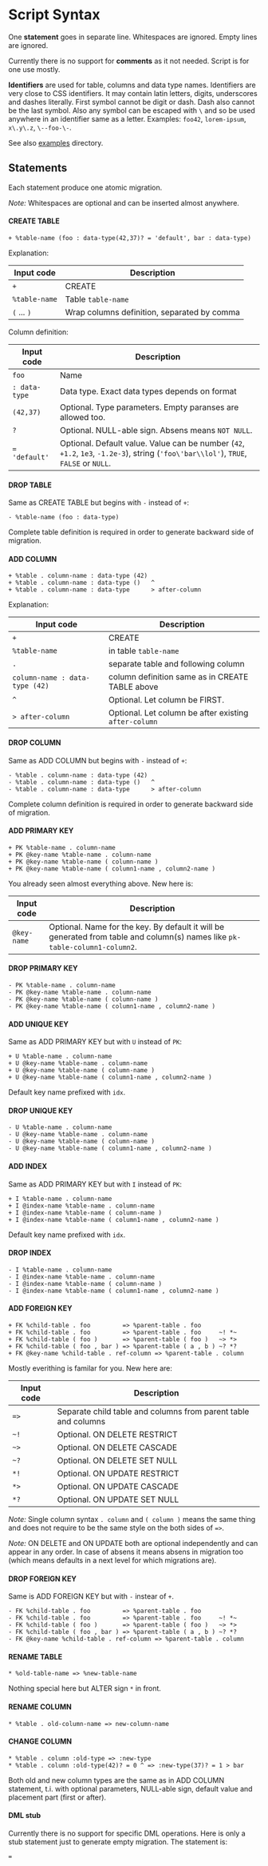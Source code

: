 Script Syntax
=============

One **statement** goes in separate line. Whitespaces are ignored. Empty lines
are ignored.

Currently there is no support for **comments** as it not needed. Script is for
one use mostly.

**Identifiers** are used for table, columns and data type names. Identifiers are
very close to CSS identifiers. It may contain latin letters, digits, underscores
and dashes literally. First symbol cannot be digit or dash. Dash also cannot be
the last symbol. Also any symbol can be escaped with `\` and so be used anywhere
in an identifier same as a letter. Examples: `foo42`, `lorem-ipsum`, `x\.y\.z`,
`\--foo-\-`.

See also [examples](../examples/) directory.


Statements
----------

Each statement produce one atomic migration.

_Note:_ Whitespaces are optional and can be inserted almost anywhere.


#### CREATE TABLE

```
+ %table-name (foo : data-type(42,37)? = 'default', bar : data-type)
```

Explanation:

Input code | Description
---------- | -----------
`+` | CREATE
`%table-name` | Table `table-name`
`(` ... `)` | Wrap columns definition, separated by comma

Column definition:

Input code | Description
---------- | -----------
`foo` | Name
`: data-type` | Data type. Exact data types depends on format
`(42,37)` | Optional. Type parameters. Empty paranses are allowed too.
`?` | Optional. NULL-able sign. Absens means `NOT NULL`.
`= 'default'` | Optional. Default value. Value can be number (`42`, `+1.2`, `1e3`, `-1.2e-3`), string (`'foo\'bar\\lol'`), `TRUE`, `FALSE` or `NULL`.

#### DROP TABLE

Same as CREATE TABLE but begins with `-` instead of `+`:

```
- %table-name (foo : data-type)
```

Complete table definition is required in order to generate backward side of
migration.

#### ADD COLUMN

```
+ %table . column-name : data-type (42)
+ %table . column-name : data-type ()   ^
+ %table . column-name : data-type      > after-column
```

Explanation:

Input code | Description
---------- | -----------
`+` | CREATE
`%table-name` | in table `table-name`
`.` | separate table and following column
`column-name : data-type (42)` | column definition same as in CREATE TABLE above
`^` | Optional. Let column be FIRST.
`> after-column` | Optional. Let column be after existing `after-column`

#### DROP COLUMN

Same as ADD COLUMN but begins with `-` instead of `+`:

```
- %table . column-name : data-type (42)
- %table . column-name : data-type ()   ^
- %table . column-name : data-type      > after-column
```

Complete column definition is required in order to generate backward side of
migration.

#### ADD PRIMARY KEY

```
+ PK %table-name . column-name
+ PK @key-name %table-name . column-name
+ PK @key-name %table-name ( column-name )
+ PK @key-name %table-name ( column1-name , column2-name )
```

You already seen almost everything above. New here is:

Input code | Description
---------- | -----------
`@key-name` | Optional. Name for the key. By default it will be generated from table and column(s) names like `pk-table-column1-column2`.

#### DROP PRIMARY KEY

```
- PK %table-name . column-name
- PK @key-name %table-name . column-name
- PK @key-name %table-name ( column-name )
- PK @key-name %table-name ( column1-name , column2-name )
```

#### ADD UNIQUE KEY

Same as ADD PRIMARY KEY but with `U` instead of `PK`:

```
+ U %table-name . column-name
+ U @key-name %table-name . column-name
+ U @key-name %table-name ( column-name )
+ U @key-name %table-name ( column1-name , column2-name )
```

Default key name prefixed with `idx`.

#### DROP UNIQUE KEY

```
- U %table-name . column-name
- U @key-name %table-name . column-name
- U @key-name %table-name ( column-name )
- U @key-name %table-name ( column1-name , column2-name )
```

#### ADD INDEX

Same as ADD PRIMARY KEY but with `I` instead of `PK`:

```
+ I %table-name . column-name
+ I @index-name %table-name . column-name
+ I @index-name %table-name ( column-name )
+ I @index-name %table-name ( column1-name , column2-name )
```

Default key name prefixed with `idx`.

#### DROP INDEX

```
- I %table-name . column-name
- I @index-name %table-name . column-name
- I @index-name %table-name ( column-name )
- I @index-name %table-name ( column1-name , column2-name )
```

#### ADD FOREIGN KEY

```
+ FK %child-table . foo         => %parent-table . foo
+ FK %child-table . foo         => %parent-table . foo     ~! *~
+ FK %child-table ( foo )       => %parent-table ( foo )   ~> *>
+ FK %child-table ( foo , bar ) => %parent-table ( a , b ) ~? *?
+ FK @key-name %child-table . ref-column => %parent-table . column
```

Mostly everithing is familar for you. New here are:

Input code | Description
---------- | -----------
`=>` | Separate child table and columns from parent table and columns
`~!` | Optional. ON DELETE RESTRICT
`~>` | Optional. ON DELETE CASCADE
`~?` | Optional. ON DELETE SET NULL
`*!` | Optional. ON UPDATE RESTRICT
`*>` | Optional. ON UPDATE CASCADE
`*?` | Optional. ON UPDATE SET NULL

_Note:_ Single column syntax `. column` and `( column )` means the same thing
and does not require to be the same style on the both sides of `=>`.

_Note:_ ON DELETE and ON UPDATE both are optional independently and can appear
in any order. In case of absens it means absens in migration too (which means
defaults in a next level for which migrations are).

#### DROP FOREIGN KEY

Same is ADD FOREIGN KEY but with `-` instear of `+`.

```
- FK %child-table . foo         => %parent-table . foo
- FK %child-table . foo         => %parent-table . foo     ~! *~
- FK %child-table ( foo )       => %parent-table ( foo )   ~> *>
- FK %child-table ( foo , bar ) => %parent-table ( a , b ) ~? *?
- FK @key-name %child-table . ref-column => %parent-table . column
```

#### RENAME TABLE

```
* %old-table-name => %new-table-name
```

Nothing special here but ALTER sign `*` in front.

#### RENAME COLUMN

```
* %table . old-column-name => new-column-name
```

#### CHANGE COLUMN

```
* %table . column :old-type => :new-type
* %table . column :old-type(42)? = 0 ^ => :new-type(37)? = 1 > bar
```

Both old and new column types are the same as in ADD COLUMN statement, t.i.
with optional parameters, NULL-able sign, default value and placement part
(first or after).

#### DML stub

Currently there is no support for specific DML operations. Here is only a stub
statement just to generate empty migration. The statement is:

```
=
```
